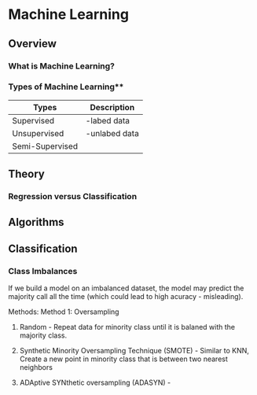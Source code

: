 
# Machine Learning

## Overview

### What is Machine Learning?


### Types of Machine Learning**
|  Types         |  Description      |
|----------------|------------------|
|Supervised      |-labed data      |
|Unsupervised    | -unlabed data   |
|Semi-Supervised |                 |
  
## Theory

### Regression versus Classification


## Algorithms


## Classification

### Class Imbalances

If we build a model on an imbalanced dataset, the model may predict the majority call all the time (which could lead to high acuracy - misleading). 

Methods:
Method 1: Oversampling 

1. Random - Repeat data for minority class until it is balaned with the majority class. 
	
2. Synthetic Minority Oversampling Technique (SMOTE) - Similar to KNN, Create a new point in minority class that is between two nearest neighbors
	
3. ADAptive SYNthetic oversampling (ADASYN) - 
<!--stackedit_data:
eyJoaXN0b3J5IjpbLTE2MTgzOTIyMjAsLTE3MTg4OTc3OTUsNz
I0NjY3MzczLDExNTk0MzMyMTksNjM5NzY5NzY3LDMzMTU1ODY5
Nl19
-->